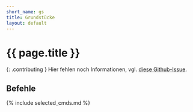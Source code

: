 ```yaml
---
short_name: gs
title: Grundstücke
layout: default
---
```

# {{ page.title }}

{: .contributing }
Hier fehlen noch Informationen, vgl. [diese
Github-Issue](https://github.com/FLBadoras/wiki/issues/70).

## Befehle
{% include selected_cmds.md %}
